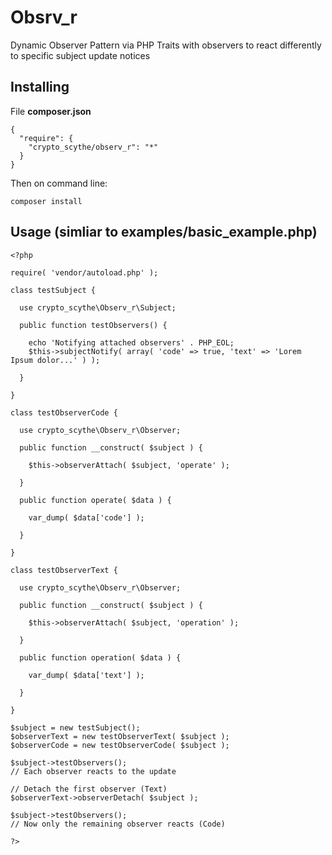 # Obsrv_r

Dynamic Observer Pattern via PHP Traits with observers to react differently to specific subject update notices

## Installing

File **composer.json**

    {
      "require": {
        "crypto_scythe/observ_r": "*"
      }
    }

Then on command line:

    composer install

## Usage (simliar to examples/basic_example.php)

    <?php

    require( 'vendor/autoload.php' );

    class testSubject {

      use crypto_scythe\Observ_r\Subject;

      public function testObservers() {

        echo 'Notifying attached observers' . PHP_EOL;
        $this->subjectNotify( array( 'code' => true, 'text' => 'Lorem Ipsum dolor...' ) );

      }

    }

    class testObserverCode {

      use crypto_scythe\Observ_r\Observer;

      public function __construct( $subject ) {

        $this->observerAttach( $subject, 'operate' );

      }

      public function operate( $data ) {

        var_dump( $data['code'] );

      }

    }

    class testObserverText {

      use crypto_scythe\Observ_r\Observer;

      public function __construct( $subject ) {

        $this->observerAttach( $subject, 'operation' );

      }

      public function operation( $data ) {

        var_dump( $data['text'] );

      }

    }

    $subject = new testSubject();
    $observerText = new testObserverText( $subject );
    $observerCode = new testObserverCode( $subject );

    $subject->testObservers();
    // Each observer reacts to the update

    // Detach the first observer (Text)
    $observerText->observerDetach( $subject );

    $subject->testObservers();
    // Now only the remaining observer reacts (Code)

    ?>
